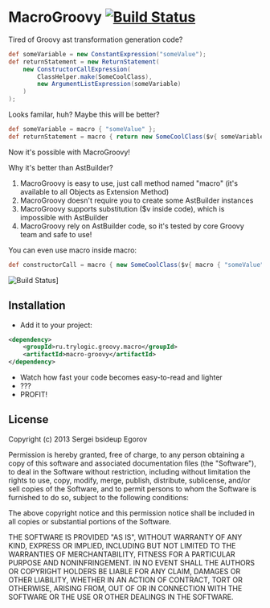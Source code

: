 MacroGroovy [![Build Status](https://travis-ci.org/bsideup/MacroGroovy.png)](https://travis-ci.org/bsideup/MacroGroovy)
===

Tired of Groovy ast transformation generation code? 

```groovy
def someVariable = new ConstantExpression("someValue");
def returnStatement = new ReturnStatement(
    new ConstructorCallExpression(
        ClassHelper.make(SomeCoolClass),
        new ArgumentListExpression(someVariable)
    )
);
```

Looks familar, huh? Maybe this will be better?
```groovy
def someVariable = macro { "someValue" };
def returnStatement = macro { return new SomeCoolClass($v{ someVariable }) }
```

Now it's possible with MacroGroovy!

Why it's better than AstBuilder?

1.  MacroGroovy is easy to use, just call method named "macro" (it's available to all Objects as Extension Method)
2.  MacroGroovy doesn't require you to create some AstBuilder instances
3.  MacroGroovy supports substitution ($v inside code), which is impossible with AstBuilder
4.  MacroGroovy rely on AstBuilder code, so it's tested by core Groovy team and safe to use!

You can even use macro inside macro:
```groovy
def constructorCall = macro { new SomeCoolClass($v{ macro { "someValue" } }) }
```

![Build Status](http://i1.kym-cdn.com/photos/images/newsfeed/000/001/123/xzibit-wtf.jpg)]

Installation
---------

*   Add it to your project:

```xml
<dependency>
    <groupId>ru.trylogic.groovy.macro</groupId>
    <artifactId>macro-groovy</artifactId>
</dependency>
```
*   Watch how fast your code becomes easy-to-read and lighter
*   ???
*   PROFIT!


License
-----------------

Copyright (c) 2013 Sergei bsideup Egorov

Permission is hereby granted, free of charge, to any person obtaining a copy of this software and associated
documentation files (the "Software"), to deal in the Software without restriction, including without limitation
the rights to use, copy, modify, merge, publish, distribute, sublicense, and/or sell copies of the Software, and
to permit persons to whom the Software is furnished to do so, subject to the following conditions:

The above copyright notice and this permission notice shall be included in all copies or substantial
portions of the Software.

THE SOFTWARE IS PROVIDED "AS IS", WITHOUT WARRANTY OF ANY KIND, EXPRESS OR IMPLIED, INCLUDING BUT NOT LIMITED TO
THE WARRANTIES OF MERCHANTABILITY, FITNESS FOR A PARTICULAR PURPOSE AND NONINFRINGEMENT. IN NO EVENT SHALL THE
AUTHORS OR COPYRIGHT HOLDERS BE LIABLE FOR ANY CLAIM, DAMAGES OR OTHER LIABILITY, WHETHER IN AN ACTION OF CONTRACT,
TORT OR OTHERWISE, ARISING FROM, OUT OF OR IN CONNECTION WITH THE SOFTWARE OR THE USE OR OTHER DEALINGS IN THE SOFTWARE.